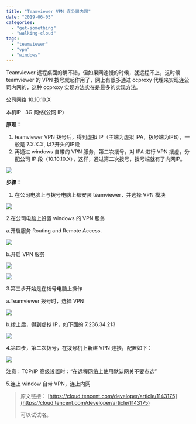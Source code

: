 ```yaml
---
title: "Teamviewer VPN 连公司内网"
date: "2019-06-05"
categories: 
  - "get-something"
  - "walking-cloud"
tags: 
  - "teamviewer"
  - "vpn"
  - "windows"
---
```


Teamviewer 远程桌面的确不错，但如果网速慢的时候，就远程不上，这时候teamviewer 的 VPN 拨号就起作用了，网上有很多通过 ccproxy 代理来实现连公司内网的，这种 ccproxy 实现方法实在是最多的实现方法。

公司网络 10.10.10.X

本机IP   3G 网络(公网 IP)

**原理：**

1. teamviewer VPN 拨号后，得到虚拟 IP（主端为虚拟 IPA，拨号端为IPB），一般是 7.X.X.X, 以7开头的IP段
2. 再通过 windows 自带的 VPN 服务，第二次拨号，对 IPA 进行 VPN 拨虚，分配公司 IP 段（10.10.10.X），这样，通过第二次拨号，拨号端就有了内网IP。

![](/assets/images/sb1f59gtly.png)

**步骤：**

1. 在公司电脑上与拨号电脑上都安装 teamviewer，并选择 VPN 模块

![](/assets/images/k5ngun7u0u.png)

2.在公司电脑上设置 windows 的 VPN 服务

a.开启服务 Routing and Remote Access.

![](/assets/images/8f2xqvowlz.png)

b.开启 VPN 服务

![](/assets/images/z286vn8hqz.png)

![](/assets/images/4nyit5i107.png)

3.第三步开始是在拨号电脑上操作

a.Teamviewer 拨号时，选择 VPN

![](/assets/images/ntgr2l7blw.png)

b.拨上后，得到虚拟 IP，如下面的 7.236.34.213

![](/assets/images/4yj9g9sbgw.png)

4.第四步，第二次拨号，在拨号机上新建 VPN 连接，配置如下：

![](/assets/images/j2i7i55i1t.png)

注意：TCP/IP 高级设置时：“在远程网络上使用默认网关不要点选”

5.连上 window 自带 VPN，连上内网

> 原文链接： [https://cloud.tencent.com/developer/article/1143175](https://cloud.tencent.com/developer/article/1143175)
> 
> 可以试试咯。
